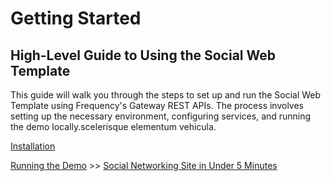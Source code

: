 # Getting Started

## High-Level Guide to Using the Social Web Template

This guide will walk you through the steps to set up and run the Social Web Template using Frequency's Gateway REST APIs. The process involves setting up the necessary environment, configuring services, and running the demo locally.scelerisque elementum vehicula.

[Installation](./Installation.md)

[Running the Demo](./Running.md) >> [Social Networking Site in Under 5 Minutes](./Running.md#social-network-site-in-under-5-minutes)
